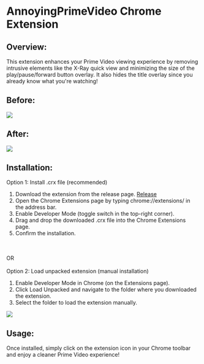 <h1>AnnoyingPrimeVideo Chrome Extension</h1>
<h2>Overview:</h2>
This extension enhances your Prime Video viewing experience by removing intrusive elements like the X-Ray quick view and minimizing the size of the play/pause/forward button overlay. It also hides the title overlay since you already know what you're watching!

<h2>Before:</h2>
<img src="https://github.com/user-attachments/assets/6cdc3fba-3eb8-45bf-b7c4-0d71d0407a30" />
<h2>After:</h2>
<img src="https://github.com/user-attachments/assets/0c9b97c6-f20e-4528-9b46-37078a141ba3" />
<h2>Installation:</h2>
Option 1: Install .crx file (recommended)
<ol>
<li>Download the extension from the release page. <a href="https://github.com/shaheennamboori/AnnoyingPrimeVideo/releases/download/v1/AnnoyingPrimeVideo.crx">Release</a></li>
<li>Open the Chrome Extensions page by typing chrome://extensions/ in the address bar.</li>
<li>Enable Developer Mode (toggle switch in the top-right corner).</li>
<li>Drag and drop the downloaded .crx file into the Chrome Extensions page.</li>
<li>Confirm the installation.</li>
</ol>
<BR><BR>
OR
<BR><BR>
Option 2: Load unpacked extension (manual installation)
<ol>
<li>Enable Developer Mode in Chrome (on the Extensions page).</li>
<li>Click Load Unpacked and navigate to the folder where you downloaded the extension.</li>
<li>Select the folder to load the extension manually.</li>
</ol>
<img src="https://github.com/user-attachments/assets/fd5d0575-d41e-468c-9028-bf9907668b91" />
<h2>Usage:</h2>
Once installed, simply click on the extension icon in your Chrome toolbar and enjoy a cleaner Prime Video experience!

